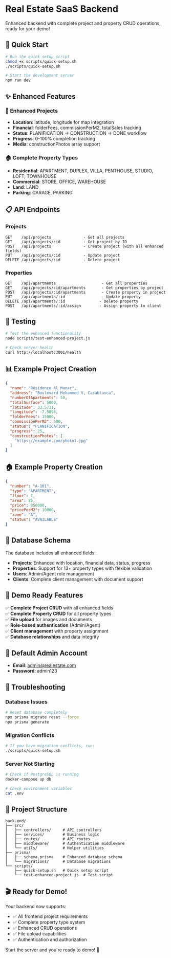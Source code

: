# Real Estate SaaS Backend

Enhanced backend with complete project and property CRUD operations, ready for your demo!

## 🚀 Quick Start

```bash
# Run the quick setup script
chmod +x scripts/quick-setup.sh
./scripts/quick-setup.sh

# Start the development server
npm run dev
```

## ✨ Enhanced Features

### 📍 **Enhanced Projects**
- **Location**: latitude, longitude for map integration
- **Financial**: folderFees, commissionPerM2, totalSales tracking
- **Status**: PLANIFICATION → CONSTRUCTION → DONE workflow
- **Progress**: 0-100% completion tracking
- **Media**: constructionPhotos array support

### 🏠 **Complete Property Types**
- **Residential**: APARTMENT, DUPLEX, VILLA, PENTHOUSE, STUDIO, LOFT, TOWNHOUSE
- **Commercial**: STORE, OFFICE, WAREHOUSE
- **Land**: LAND
- **Parking**: GARAGE, PARKING

## 📋 API Endpoints

### Projects
```
GET    /api/projects              - Get all projects
GET    /api/projects/:id          - Get project by ID
POST   /api/projects              - Create project (with all enhanced fields)
PUT    /api/projects/:id          - Update project
DELETE /api/projects/:id          - Delete project
```

### Properties
```
GET    /api/apartments                    - Get all properties
GET    /api/projects/:id/apartments       - Get properties by project
POST   /api/projects/:id/apartments       - Create property in project
PUT    /api/apartments/:id                - Update property
DELETE /api/apartments/:id               - Delete property
POST   /api/apartments/:id/assign        - Assign property to client
```

## 🧪 Testing

```bash
# Test the enhanced functionality
node scripts/test-enhanced-project.js

# Check server health
curl http://localhost:3001/health
```

## 📊 Example Project Creation

```json
{
  "name": "Résidence Al Manar",
  "address": "Boulevard Mohammed V, Casablanca",
  "numberOfApartments": 50,
  "totalSurface": 5000,
  "latitude": 33.5731,
  "longitude": -7.5898,
  "folderFees": 15000,
  "commissionPerM2": 500,
  "status": "PLANIFICATION",
  "progress": 25,
  "constructionPhotos": [
    "https://example.com/photo1.jpg"
  ]
}
```

## 🏠 Example Property Creation

```json
{
  "number": "A-101",
  "type": "APARTMENT",
  "floor": 1,
  "area": 85,
  "price": 850000,
  "pricePerM2": 10000,
  "zone": "A",
  "status": "AVAILABLE"
}
```

## 🔧 Database Schema

The database includes all enhanced fields:

- **Projects**: Enhanced with location, financial data, status, progress
- **Properties**: Support for 13+ property types with flexible validation
- **Users**: Admin/Agent role management
- **Clients**: Complete client management with document support

## 🎯 Demo Ready Features

✅ **Complete Project CRUD** with all enhanced fields  
✅ **Complete Property CRUD** for all property types  
✅ **File upload** for images and documents  
✅ **Role-based authentication** (Admin/Agent)  
✅ **Client management** with property assignment  
✅ **Database relationships** and data integrity  

## 🔑 Default Admin Account

- **Email**: admin@realestate.com
- **Password**: admin123

## 🐛 Troubleshooting

### Database Issues
```bash
# Reset database completely
npx prisma migrate reset --force
npx prisma generate
```

### Migration Conflicts
```bash
# If you have migration conflicts, run:
./scripts/quick-setup.sh
```

### Server Not Starting
```bash
# Check if PostgreSQL is running
docker-compose up db

# Check environment variables
cat .env
```

## 📁 Project Structure

```
back-end/
├── src/
│   ├── controllers/     # API controllers
│   ├── services/        # Business logic
│   ├── routes/          # API routes
│   ├── middleware/      # Authentication middleware
│   └── utils/           # Helper utilities
├── prisma/
│   ├── schema.prisma    # Enhanced database schema
│   └── migrations/      # Database migrations
└── scripts/
    ├── quick-setup.sh   # Quick setup script
    └── test-enhanced-project.js  # Test script
```

## 🎬 Ready for Demo!

Your backend now supports:
- ✅ All frontend project requirements
- ✅ Complete property type system
- ✅ Enhanced CRUD operations
- ✅ File upload capabilities
- ✅ Authentication and authorization

Start the server and you're ready to demo! 🚀
